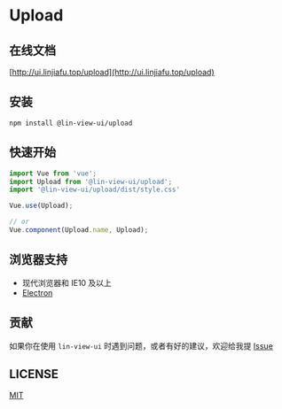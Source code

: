 # Upload


## 在线文档

[http://ui.linjiafu.top/upload](http://ui.linjiafu.top/upload)


## 安装

```
npm install @lin-view-ui/upload
```

## 快速开始

```javascript
import Vue from 'vue';
import Upload from '@lin-view-ui/upload';
import '@lin-view-ui/upload/dist/style.css'

Vue.use(Upload);

// or
Vue.component(Upload.name, Upload);
```

## 浏览器支持

- 现代浏览器和 IE10 及以上
- [Electron](http://electron.atom.io/)

## 贡献

如果你在使用 `lin-view-ui` 时遇到问题，或者有好的建议，欢迎给我提 [Issue](https://github.com/c10342/lin-view-ui/issues)

## LICENSE

[MIT](https://github.com/c10342/lin-view-ui/blob/master/LICENSE)
